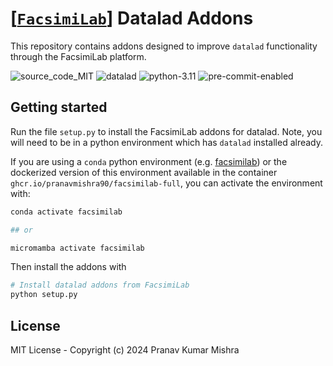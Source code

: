 # [[`FacsimiLab`](https://github.com/FacsimiLab)] Datalad Addons

This repository contains addons designed to improve `datalad` functionality through the FacsimiLab platform.

<img alt="source_code_MIT" src="https://img.shields.io/endpoint?url=https%3A%2F%2Fraw.githubusercontent.com%2Fpranavmishra90%2Fbadges%2Fmain%2Fone-sided-badge/source_code_MIT.json&color=3e4c75">  <img alt="datalad" src="https://img.shields.io/endpoint?url=https%3A%2F%2Fraw.githubusercontent.com%2Fpranavmishra90%2Fbadges%2Fmain%2Ftwo-side-status-badge/datalad.json&color=3e4c75">  <img alt="python-3.11" src="https://img.shields.io/endpoint?url=https%3A%2F%2Fraw.githubusercontent.com%2Fpranavmishra90%2Fbadges%2Fmain%2Ftwo-side-status-badge/package_version/python-3.11.json&color=3e4c75">
<img alt="pre-commit-enabled" src="https://img.shields.io/endpoint?url=https%3A%2F%2Fraw.githubusercontent.com%2Fpranavmishra90%2Fbadges%2Fmain%2Ftwo-side-status-badge/pre-commit-enabled.json&color=3e4c75">

## Getting started

Run the file `setup.py` to install the FacsimiLab addons for datalad. Note, you will need to be in a python environment which has `datalad` installed already.

If you are using a `conda` python environment (e.g. [facsimilab](https://github.com/FacsimiLab/facsimilab-platform/blob/main/docker/full/environment.yml)) or the dockerized version of this environment available in the container `ghcr.io/pranavmishra90/facsimilab-full`, you can activate the environment with:

```sh
conda activate facsimilab

## or

micromamba activate facsimilab
```

Then install the addons with

```sh
# Install datalad addons from FacsimiLab
python setup.py
```

## License

MIT License - Copyright (c) 2024 Pranav Kumar Mishra